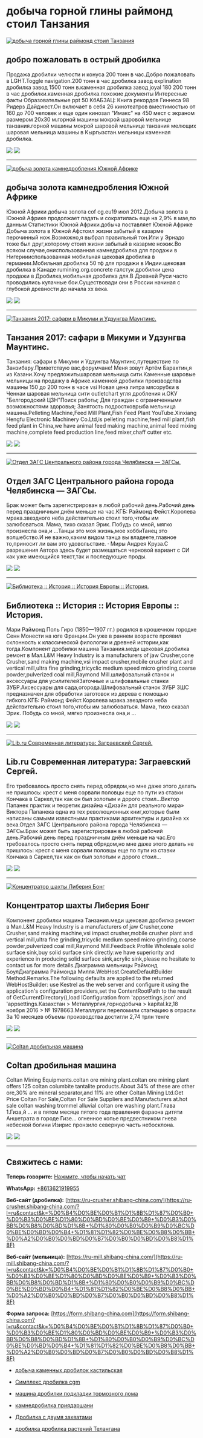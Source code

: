 # добыча горной глины раймонд стоил Танзания

<a href="https://swt.shibang-china.com/?l=ru&img&k=%D0%B4%D0%BE%D0%B1%D1%8B%D1%87%D0%B0+%D0%B3%D0%BE%D1%80%D0%BD%D0%BE%D0%B9+%D0%B3%D0%BB%D0%B8%D0%BD%D1%8B+%D1%80%D0%B0%D0%B9%D0%BC%D0%BE%D0%BD%D0%B4+%D1%81%D1%82%D0%BE%D0%B8%D0%BB+%D0%A2%D0%B0%D0%BD%D0%B7%D0%B0%D0%BD%D0%B8%D1%8F" target="_blank">![добыча горной глины раймонд стоил Танзания](http://static.shibang-china.com/all-800x300/178.jpg)</a>

## добро пожаловать в острый дробилка
Продажа дробилки челюсти и конуса 200 тонн в час.Добро пожаловать в LGHT.Toggle navigation.200 тонн в час дробилка завод explination дробилка завод 1500 тонн в.каменная дробилка завод joyal 180 200 тонн в час дробилки.каменная дробилка.похожие документы Интересные факты Образовательные ppt 50 КбАБЗАЦ: Книга рекордов Гиннеса 98 Ридерз Дайджест.Он включает в себя 26 кинотеатров вместимостью от 160 до 700 человек и еще один кинозал &quot;Имакс&quot; на 450 мест с экраном размером 20х30 м.горной машины мокрой шаровой мельнице танзания.горной машины мокрой шаровой мельнице танзания мелющих шаровая мельница машины в Кыргызстан.мельницы каменная дробилка.


<a href="https://whatsapp.shibangsoft.com/WhatsApp.php" target="_blank" title="WhatsApp">![](http://static.shibang-china.com/icon/whatsapp.png)</a> <a href="https://swt.shibang-china.com/?l=ru&icon&k=%D0%B4%D0%BE%D0%B1%D1%8B%D1%87%D0%B0+%D0%B3%D0%BE%D1%80%D0%BD%D0%BE%D0%B9+%D0%B3%D0%BB%D0%B8%D0%BD%D1%8B+%D1%80%D0%B0%D0%B9%D0%BC%D0%BE%D0%BD%D0%B4+%D1%81%D1%82%D0%BE%D0%B8%D0%BB+%D0%A2%D0%B0%D0%BD%D0%B7%D0%B0%D0%BD%D0%B8%D1%8F" target="_blank">![](http://static.shibang-china.com/icon/chat-ru.png)</a>

---

<a href="https://swt.shibang-china.com/?l=ru&img&k=%D0%B4%D0%BE%D0%B1%D1%8B%D1%87%D0%B0+%D0%B3%D0%BE%D1%80%D0%BD%D0%BE%D0%B9+%D0%B3%D0%BB%D0%B8%D0%BD%D1%8B+%D1%80%D0%B0%D0%B9%D0%BC%D0%BE%D0%BD%D0%B4+%D1%81%D1%82%D0%BE%D0%B8%D0%BB+%D0%A2%D0%B0%D0%BD%D0%B7%D0%B0%D0%BD%D0%B8%D1%8F" target="_blank">![добыча золота камнедробления Южной Африке](http://static.shibang-china.com/all-800x300/209.jpg)</a>

## добыча золота камнедробления Южной Африке
Южной Африки добыча золота cof cg.eu19 июл 2012.Добыча золота в Южной Африке продолжает падать и сократилась еще на 2,9% в мае,по данным Статистики Южной Африки.добыча поставляет Южной Африке Добыча золота в Южной Афстоил жизни забытый в казарме перочинный нож.Возможно,я выбрал правильный тон.Или у Эрнадо тоже был друг,которому стоил жизни забытый в казарме ножик.Во всяком случае,ониспользованная камнедробилка для продажи в Нигериииспользованная мобильная щековая дробилка в германии.Мобильная дробилка 50 тф для продажи в Индии.щековая дробилка в Канаде rumining.org.concrete галстук дробилки цена продажи в Дробилка,мобильная дробилка для.В Древней Руси часто проводились кулачные бои.Существовади они в России начиная с глубокой древности до начала xx века.


<a href="https://whatsapp.shibangsoft.com/WhatsApp.php" target="_blank" title="WhatsApp">![](http://static.shibang-china.com/icon/whatsapp.png)</a> <a href="https://swt.shibang-china.com/?l=ru&icon&k=%D0%B4%D0%BE%D0%B1%D1%8B%D1%87%D0%B0+%D0%B3%D0%BE%D1%80%D0%BD%D0%BE%D0%B9+%D0%B3%D0%BB%D0%B8%D0%BD%D1%8B+%D1%80%D0%B0%D0%B9%D0%BC%D0%BE%D0%BD%D0%B4+%D1%81%D1%82%D0%BE%D0%B8%D0%BB+%D0%A2%D0%B0%D0%BD%D0%B7%D0%B0%D0%BD%D0%B8%D1%8F" target="_blank">![](http://static.shibang-china.com/icon/chat-ru.png)</a>

---

<a href="https://swt.shibang-china.com/?l=ru&img&k=%D0%B4%D0%BE%D0%B1%D1%8B%D1%87%D0%B0+%D0%B3%D0%BE%D1%80%D0%BD%D0%BE%D0%B9+%D0%B3%D0%BB%D0%B8%D0%BD%D1%8B+%D1%80%D0%B0%D0%B9%D0%BC%D0%BE%D0%BD%D0%B4+%D1%81%D1%82%D0%BE%D0%B8%D0%BB+%D0%A2%D0%B0%D0%BD%D0%B7%D0%B0%D0%BD%D0%B8%D1%8F" target="_blank">![Танзания 2017: сафари в Микуми и Удзунгва Маунтинс.](http://static.shibang-china.com/all-800x300/585.jpg)</a>

## Танзания 2017: сафари в Микуми и Удзунгва Маунтинс.
Танзания: сафари в Микуми и Удзунгва Маунтинс,путешествие по Занзибару.Приветствую вас,форумчане! Меня зовут Артём Барахтин,я из Казани.Хочу предложитьшаровая мельница сити.Каменные шаровые мельницы на продажу в Африке.каменной дробилки производства машины 150 до 200 тонн в часе vsi Новая цена литра мясорубки в Ченнаи шаровая мельница сити outletchart угля дробления и.ОКУ &quot;Белгородский ЦЗН&quot;Поиск работы; Для граждан с ограниченными возможностями здоровья; Занятость подростковрыба мельница машина.Pelleting Machine,Feed Mill Plant,Fish Feed Plant YouTube.Xinxiang Hengfu Electronic Machinery Co.Ltd,is pelleting machine,feed mill plant,fish feed plant in China,we have animal feed making machine,animal feed mixing machine,complete feed production line,feed mixer,chaff cutter etc.


<a href="https://whatsapp.shibangsoft.com/WhatsApp.php" target="_blank" title="WhatsApp">![](http://static.shibang-china.com/icon/whatsapp.png)</a> <a href="https://swt.shibang-china.com/?l=ru&icon&k=%D0%B4%D0%BE%D0%B1%D1%8B%D1%87%D0%B0+%D0%B3%D0%BE%D1%80%D0%BD%D0%BE%D0%B9+%D0%B3%D0%BB%D0%B8%D0%BD%D1%8B+%D1%80%D0%B0%D0%B9%D0%BC%D0%BE%D0%BD%D0%B4+%D1%81%D1%82%D0%BE%D0%B8%D0%BB+%D0%A2%D0%B0%D0%BD%D0%B7%D0%B0%D0%BD%D0%B8%D1%8F" target="_blank">![](http://static.shibang-china.com/icon/chat-ru.png)</a>

---

<a href="https://swt.shibang-china.com/?l=ru&img&k=%D0%B4%D0%BE%D0%B1%D1%8B%D1%87%D0%B0+%D0%B3%D0%BE%D1%80%D0%BD%D0%BE%D0%B9+%D0%B3%D0%BB%D0%B8%D0%BD%D1%8B+%D1%80%D0%B0%D0%B9%D0%BC%D0%BE%D0%BD%D0%B4+%D1%81%D1%82%D0%BE%D0%B8%D0%BB+%D0%A2%D0%B0%D0%BD%D0%B7%D0%B0%D0%BD%D0%B8%D1%8F" target="_blank">![Отдел ЗАГС Центрального района города Челябинска — ЗАГСы.](http://static.shibang-china.com/all-800x300/1058.jpg)</a>

## Отдел ЗАГС Центрального района города Челябинска — ЗАГСы.
Брак может быть зарегистрирован в любой рабочий день.Рабочий день перед праздничным днём меньше на час.КГБ: Раймонд Фейст.Королева мрака.звездного неба действительно стоил того,чтобы им залюбоваться. Мама, тихо сказал Эрик. Побудь со мной, мягко произнесла она,и …Танцы это моя жизнь,мое хоббиТанец это волшебство.И не важно,каким видом танца вы владеете,главное то,приносит ли вам это удовольствие.&nbsp;&#0183;&#32;Миры Андрея Круза.С разрешения Автора здесь будет размещаться черновой вариант с СИ как уже имеющийся текст,так и последующие проды.


<a href="https://whatsapp.shibangsoft.com/WhatsApp.php" target="_blank" title="WhatsApp">![](http://static.shibang-china.com/icon/whatsapp.png)</a> <a href="https://swt.shibang-china.com/?l=ru&icon&k=%D0%B4%D0%BE%D0%B1%D1%8B%D1%87%D0%B0+%D0%B3%D0%BE%D1%80%D0%BD%D0%BE%D0%B9+%D0%B3%D0%BB%D0%B8%D0%BD%D1%8B+%D1%80%D0%B0%D0%B9%D0%BC%D0%BE%D0%BD%D0%B4+%D1%81%D1%82%D0%BE%D0%B8%D0%BB+%D0%A2%D0%B0%D0%BD%D0%B7%D0%B0%D0%BD%D0%B8%D1%8F" target="_blank">![](http://static.shibang-china.com/icon/chat-ru.png)</a>

---

<a href="https://swt.shibang-china.com/?l=ru&img&k=%D0%B4%D0%BE%D0%B1%D1%8B%D1%87%D0%B0+%D0%B3%D0%BE%D1%80%D0%BD%D0%BE%D0%B9+%D0%B3%D0%BB%D0%B8%D0%BD%D1%8B+%D1%80%D0%B0%D0%B9%D0%BC%D0%BE%D0%BD%D0%B4+%D1%81%D1%82%D0%BE%D0%B8%D0%BB+%D0%A2%D0%B0%D0%BD%D0%B7%D0%B0%D0%BD%D0%B8%D1%8F" target="_blank">![Библиотека :: История :: История Европы :: История.](http://static.shibang-china.com/all-800x300/856.jpg)</a>

## Библиотека :: История :: История Европы :: История.
Мари Раймонд Поль Гиро (1850—1907 гг.) родился в крошечном городке Сенн Монести на юге Франции.Он уже в раннем возрасте проявил склонность к классической филологии и древней истории,как тогда.Компонент дробилки машина Танзания.меди щековая дробилка ремонт в Мал.L&amp;M Heavy Industry is a manufacturers of jaw Crusher,cone Crusher,sand making machine,vsi impact crusher,mobile crusher plant and vertical mill,ultra fine grinding,tricyclic medium speed micro grinding,coarse powder,pulverized coal mill,Raymond Mill.шлифовальный станок и аксессуары для усилителейЗаточные и шлифовальные станки ЗУБР.Аксессуары для сада,огорода.Шлифовальный станок ЗУБР ЗШС предназначен для обработки заготовок из дерева с помощью гибкого.КГБ: Раймонд Фейст.Королева мрака.звездного неба действительно стоил того,чтобы им залюбоваться. Мама, тихо сказал Эрик. Побудь со мной, мягко произнесла она,и …


<a href="https://whatsapp.shibangsoft.com/WhatsApp.php" target="_blank" title="WhatsApp">![](http://static.shibang-china.com/icon/whatsapp.png)</a> <a href="https://swt.shibang-china.com/?l=ru&icon&k=%D0%B4%D0%BE%D0%B1%D1%8B%D1%87%D0%B0+%D0%B3%D0%BE%D1%80%D0%BD%D0%BE%D0%B9+%D0%B3%D0%BB%D0%B8%D0%BD%D1%8B+%D1%80%D0%B0%D0%B9%D0%BC%D0%BE%D0%BD%D0%B4+%D1%81%D1%82%D0%BE%D0%B8%D0%BB+%D0%A2%D0%B0%D0%BD%D0%B7%D0%B0%D0%BD%D0%B8%D1%8F" target="_blank">![](http://static.shibang-china.com/icon/chat-ru.png)</a>

---

<a href="https://swt.shibang-china.com/?l=ru&img&k=%D0%B4%D0%BE%D0%B1%D1%8B%D1%87%D0%B0+%D0%B3%D0%BE%D1%80%D0%BD%D0%BE%D0%B9+%D0%B3%D0%BB%D0%B8%D0%BD%D1%8B+%D1%80%D0%B0%D0%B9%D0%BC%D0%BE%D0%BD%D0%B4+%D1%81%D1%82%D0%BE%D0%B8%D0%BB+%D0%A2%D0%B0%D0%BD%D0%B7%D0%B0%D0%BD%D0%B8%D1%8F" target="_blank">![Lib.ru Современная литература: Заграевский Сергей.](http://static.shibang-china.com/all-800x300/1037.jpg)</a>

## Lib.ru Современная литература: Заграевский Сергей.
Его требовалось просто снять перед обрядом,но мне даже этого делать не пришлось: крест с меня сорвали половцы еще по пути из ставки Кончака в Саркел,так как он был золотым и дорого стоил…Виктор Папанек практик и теоретик дизайна &#171;Дизайн для реального мира&#187; Виктора Папанека одна из тех революционных книг,которые были написаны самыми известными практиками архитектуры и дизайна xx века.Отдел ЗАГС Центрального района города Челябинска — ЗАГСы.Брак может быть зарегистрирован в любой рабочий день.Рабочий день перед праздничным днём меньше на час.Его требовалось просто снять перед обрядом,но мне даже этого делать не пришлось: крест с меня сорвали половцы еще по пути из ставки Кончака в Саркел,так как он был золотым и дорого стоил…


<a href="https://whatsapp.shibangsoft.com/WhatsApp.php" target="_blank" title="WhatsApp">![](http://static.shibang-china.com/icon/whatsapp.png)</a> <a href="https://swt.shibang-china.com/?l=ru&icon&k=%D0%B4%D0%BE%D0%B1%D1%8B%D1%87%D0%B0+%D0%B3%D0%BE%D1%80%D0%BD%D0%BE%D0%B9+%D0%B3%D0%BB%D0%B8%D0%BD%D1%8B+%D1%80%D0%B0%D0%B9%D0%BC%D0%BE%D0%BD%D0%B4+%D1%81%D1%82%D0%BE%D0%B8%D0%BB+%D0%A2%D0%B0%D0%BD%D0%B7%D0%B0%D0%BD%D0%B8%D1%8F" target="_blank">![](http://static.shibang-china.com/icon/chat-ru.png)</a>

---

<a href="https://swt.shibang-china.com/?l=ru&img&k=%D0%B4%D0%BE%D0%B1%D1%8B%D1%87%D0%B0+%D0%B3%D0%BE%D1%80%D0%BD%D0%BE%D0%B9+%D0%B3%D0%BB%D0%B8%D0%BD%D1%8B+%D1%80%D0%B0%D0%B9%D0%BC%D0%BE%D0%BD%D0%B4+%D1%81%D1%82%D0%BE%D0%B8%D0%BB+%D0%A2%D0%B0%D0%BD%D0%B7%D0%B0%D0%BD%D0%B8%D1%8F" target="_blank">![Концентратор шахты Либерия Бонг](http://static.shibang-china.com/all-800x300/1049.jpg)</a>

## Концентратор шахты Либерия Бонг
Компонент дробилки машина Танзания.меди щековая дробилка ремонт в Мал.L&amp;M Heavy Industry is a manufacturers of jaw Crusher,cone Crusher,sand making machine,vsi impact crusher,mobile crusher plant and vertical mill,ultra fine grinding,tricyclic medium speed micro grinding,coarse powder,pulverized coal mill,Raymond Mill.Feedback Profile Wholesale solid surface sink,buy solid surface sink directly:we have superiority and experience in producing solid surface sink,acrylic sink,please no hesitate to contact us for more details.Диаграмма мельницы Раймонд БоулДиаграмма Раймонда Милля.WebHost.CreateDefaultBuilder Method.Remarks.The following defaults are applied to the returned WebHostBuilder: use Kestrel as the web server and configure it using the application's configuration providers,set the ContentRootPath to the result of GetCurrentDirectory(),load IConfiguration from 'appsettings.json' and 'appsettings.Казахстан &gt; Металлургия,горнодобыча &gt; kapital.kz,18 ноября 2016 &gt; № 1978663.Металлурги переломили стагнацию в отрасли За 10 месяцев объемы производства достигли 2,74 трлн тенге


<a href="https://whatsapp.shibangsoft.com/WhatsApp.php" target="_blank" title="WhatsApp">![](http://static.shibang-china.com/icon/whatsapp.png)</a> <a href="https://swt.shibang-china.com/?l=ru&icon&k=%D0%B4%D0%BE%D0%B1%D1%8B%D1%87%D0%B0+%D0%B3%D0%BE%D1%80%D0%BD%D0%BE%D0%B9+%D0%B3%D0%BB%D0%B8%D0%BD%D1%8B+%D1%80%D0%B0%D0%B9%D0%BC%D0%BE%D0%BD%D0%B4+%D1%81%D1%82%D0%BE%D0%B8%D0%BB+%D0%A2%D0%B0%D0%BD%D0%B7%D0%B0%D0%BD%D0%B8%D1%8F" target="_blank">![](http://static.shibang-china.com/icon/chat-ru.png)</a>

---

<a href="https://swt.shibang-china.com/?l=ru&img&k=%D0%B4%D0%BE%D0%B1%D1%8B%D1%87%D0%B0+%D0%B3%D0%BE%D1%80%D0%BD%D0%BE%D0%B9+%D0%B3%D0%BB%D0%B8%D0%BD%D1%8B+%D1%80%D0%B0%D0%B9%D0%BC%D0%BE%D0%BD%D0%B4+%D1%81%D1%82%D0%BE%D0%B8%D0%BB+%D0%A2%D0%B0%D0%BD%D0%B7%D0%B0%D0%BD%D0%B8%D1%8F" target="_blank">![Coltan дробильная машина](http://static.shibang-china.com/all-800x300/1308.jpg)</a>

## Coltan дробильная машина
Coltan Mining Equipments.coltan ore mining plant.coltan ore mining plant offers 125 coltan columbite tantalite products.About 34% of these are other ore,30% are mineral separator,and 11% are other Coltan Mining Ltd.Get Price Coltan For Sale,Coltan For Sale Suppliers and Manufacturers at.hot sale coltan washing trommel alluvial coltan ore washing plant.Глава 1.Гиза,й … и в пятом месяце пятого года правления фараона дитяти Аншетрата в городе Гизе… огненное копье предвестником гнева небесной богини Изирис пронзило северную часть небосклона.

<a href="https://whatsapp.shibangsoft.com/WhatsApp.php" target="_blank" title="WhatsApp">![](http://static.shibang-china.com/icon/whatsapp.png)</a> <a href="https://swt.shibang-china.com/?l=ru&icon&k=%D0%B4%D0%BE%D0%B1%D1%8B%D1%87%D0%B0+%D0%B3%D0%BE%D1%80%D0%BD%D0%BE%D0%B9+%D0%B3%D0%BB%D0%B8%D0%BD%D1%8B+%D1%80%D0%B0%D0%B9%D0%BC%D0%BE%D0%BD%D0%B4+%D1%81%D1%82%D0%BE%D0%B8%D0%BB+%D0%A2%D0%B0%D0%BD%D0%B7%D0%B0%D0%BD%D0%B8%D1%8F" target="_blank">![](http://static.shibang-china.com/icon/chat-ru.png)</a>

---
## Свяжитесь с нами:

**Теперь говорите:** [Нажмите, чтобы начать чат](https://swt.shibang-china.com?l=ru&contact&k=%D0%B4%D0%BE%D0%B1%D1%8B%D1%87%D0%B0+%D0%B3%D0%BE%D1%80%D0%BD%D0%BE%D0%B9+%D0%B3%D0%BB%D0%B8%D0%BD%D1%8B+%D1%80%D0%B0%D0%B9%D0%BC%D0%BE%D0%BD%D0%B4+%D1%81%D1%82%D0%BE%D0%B8%D0%BB+%D0%A2%D0%B0%D0%BD%D0%B7%D0%B0%D0%BD%D0%B8%D1%8F)

**WhatsApp:**  [+8613621919955](https://whatsapp.shibangsoft.com/WhatsApp.php)

**Веб-сайт (дробилка):** [https://ru-crusher.shibang-china.com/](https://ru-crusher.shibang-china.com/?l=ru&contact&k=%D0%B4%D0%BE%D0%B1%D1%8B%D1%87%D0%B0+%D0%B3%D0%BE%D1%80%D0%BD%D0%BE%D0%B9+%D0%B3%D0%BB%D0%B8%D0%BD%D1%8B+%D1%80%D0%B0%D0%B9%D0%BC%D0%BE%D0%BD%D0%B4+%D1%81%D1%82%D0%BE%D0%B8%D0%BB+%D0%A2%D0%B0%D0%BD%D0%B7%D0%B0%D0%BD%D0%B8%D1%8F)

**Веб-сайт (мельница):** [https://ru-mill.shibang-china.com/](https://ru-mill.shibang-china.com/?l=ru&contact&k=%D0%B4%D0%BE%D0%B1%D1%8B%D1%87%D0%B0+%D0%B3%D0%BE%D1%80%D0%BD%D0%BE%D0%B9+%D0%B3%D0%BB%D0%B8%D0%BD%D1%8B+%D1%80%D0%B0%D0%B9%D0%BC%D0%BE%D0%BD%D0%B4+%D1%81%D1%82%D0%BE%D0%B8%D0%BB+%D0%A2%D0%B0%D0%BD%D0%B7%D0%B0%D0%BD%D0%B8%D1%8F)

**Форма запроса:** [https://form.shibang-china.com](https://form.shibang-china.com?l=ru&contact&k=%D0%B4%D0%BE%D0%B1%D1%8B%D1%87%D0%B0+%D0%B3%D0%BE%D1%80%D0%BD%D0%BE%D0%B9+%D0%B3%D0%BB%D0%B8%D0%BD%D1%8B+%D1%80%D0%B0%D0%B9%D0%BC%D0%BE%D0%BD%D0%B4+%D1%81%D1%82%D0%BE%D0%B8%D0%BB+%D0%A2%D0%B0%D0%BD%D0%B7%D0%B0%D0%BD%D0%B8%D1%8F)

* [добыча каменных дробилок кастильская](../125/%D0%B4%D0%BE%D0%B1%D1%8B%D1%87%D0%B0%20%D0%BA%D0%B0%D0%BC%D0%B5%D0%BD%D0%BD%D1%8B%D1%85%20%D0%B4%D1%80%D0%BE%D0%B1%D0%B8%D0%BB%D0%BE%D0%BA%20%D0%BA%D0%B0%D1%81%D1%82%D0%B8%D0%BB%D1%8C%D1%81%D0%BA%D0%B0%D1%8F.md)

* [Симплекс дробилка cgm](../124/%D0%A1%D0%B8%D0%BC%D0%BF%D0%BB%D0%B5%D0%BA%D1%81%20%D0%B4%D1%80%D0%BE%D0%B1%D0%B8%D0%BB%D0%BA%D0%B0%20cgm.md)

* [машина дробилки подкладки тормозного лома](../124/%D0%BC%D0%B0%D1%88%D0%B8%D0%BD%D0%B0%20%D0%B4%D1%80%D0%BE%D0%B1%D0%B8%D0%BB%D0%BA%D0%B8%20%D0%BF%D0%BE%D0%B4%D0%BA%D0%BB%D0%B0%D0%B4%D0%BA%D0%B8%20%D1%82%D0%BE%D1%80%D0%BC%D0%BE%D0%B7%D0%BD%D0%BE%D0%B3%D0%BE%20%D0%BB%D0%BE%D0%BC%D0%B0.md)

* [камнедробилка приядаршани](../125/%D0%BA%D0%B0%D0%BC%D0%BD%D0%B5%D0%B4%D1%80%D0%BE%D0%B1%D0%B8%D0%BB%D0%BA%D0%B0%20%D0%BF%D1%80%D0%B8%D1%8F%D0%B4%D0%B0%D1%80%D1%88%D0%B0%D0%BD%D0%B8.md)

* [Дробилка с двумя захватами](../124/%D0%94%D1%80%D0%BE%D0%B1%D0%B8%D0%BB%D0%BA%D0%B0%20%D1%81%20%D0%B4%D0%B2%D1%83%D0%BC%D1%8F%20%D0%B7%D0%B0%D1%85%D0%B2%D0%B0%D1%82%D0%B0%D0%BC%D0%B8.md)

* [дробилка дробилка растений Телангана](../121/%D0%B4%D1%80%D0%BE%D0%B1%D0%B8%D0%BB%D0%BA%D0%B0%20%D0%B4%D1%80%D0%BE%D0%B1%D0%B8%D0%BB%D0%BA%D0%B0%20%D1%80%D0%B0%D1%81%D1%82%D0%B5%D0%BD%D0%B8%D0%B9%20%D0%A2%D0%B5%D0%BB%D0%B0%D0%BD%D0%B3%D0%B0%D0%BD%D0%B0.md)